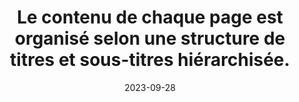 ---
N: '227'
Rubrique: Structure et code
title: Le contenu de chaque page est organisé selon une structure de titres et sous-titres
  hiérarchisée.
detail: Le contenu de chaque Document de Contenu (Content Document) est organisé  selon une structure de titres et sous-titres hiérarchisée.
categories: [" Structure et code"]
agrege: O4227-E072
opquast: '4227'
indiceebook: '72'
description: "Règle n° 072"
weight:  072
actif: '1'
layout: rules
date: 2023-09-28
tags: ["", ""]
objectif: ["", ""]
Meo: ""
Controle: ""
Auteur: ""
---